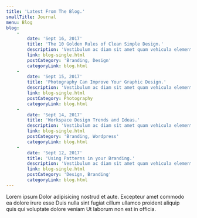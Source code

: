 ```yaml
---
title: 'Latest From The Blog.'
smallTitle: Journal
menu: Blog
blog:
    -
        date: 'Sept 16, 2017'
        title: 'The 10 Golden Rules of Clean Simple Design.'
        description: 'Vestibulum ac diam sit amet quam vehicula elementum sed sit amet dui. Pellentesque in ipsum id orci porta dapibus. Donec sollicitudin molestie malesuada. Vivamus magna justo, lacinia eget consectetur sed, convallis at tellus. Cras ultricies ligula sed magna dictum porta. Sed porttitor lectus nibh..'
        link: blog-single.html
        postCategory: 'Branding, Design'
        categoryLink: blog.html
    -
        date: 'Sept 15, 2017'
        title: 'Photography Can Improve Your Graphic Design.'
        description: 'Vestibulum ac diam sit amet quam vehicula elementum sed sit amet dui. Pellentesque in ipsum id orci porta dapibus. Donec sollicitudin molestie malesuada. Vivamus magna justo, lacinia eget consectetur sed, convallis at tellus. Cras ultricies ligula sed magna dictum porta. Sed porttitor lectus nibh..'
        link: blog-single.html
        postCategory: Photography
        categoryLink: blog.html
    -
        date: 'Sept 14, 2017'
        title: 'Workspace Design Trends and Ideas.'
        description: 'Vestibulum ac diam sit amet quam vehicula elementum sed sit amet dui. Pellentesque in ipsum id orci porta dapibus. Donec sollicitudin molestie malesuada. Vivamus magna justo, lacinia eget consectetur sed, convallis at tellus. Cras ultricies ligula sed magna dictum porta. Sed porttitor lectus nibh dolore irure esse Duis nulla sint.'
        link: blog-single.html
        postCategory: 'Branding, Wordpress'
        categoryLink: blog.html
    -
        date: 'Sept 12, 2017'
        title: 'Using Patterns in your Branding.'
        description: 'Vestibulum ac diam sit amet quam vehicula elementum sed sit amet dui. Pellentesque in ipsum id orci porta dapibus. Donec sollicitudin molestie malesuada. Vivamus magna justo, lacinia eget consectetur sed, convallis at tellus. Cras ultricies ligula sed magna dictum porta. Sed porttitor lectus nibh.'
        link: blog-single.html
        postCategory: 'Design, Branding'
        categoryLink: blog.html
---
```


Lorem ipsum Dolor adipisicing nostrud et aute. Excepteur amet commodo ea dolore irure esse Duis nulla sint fugiat cillum ullamco proident aliquip quis qui voluptate dolore veniam Ut laborum non est in officia.